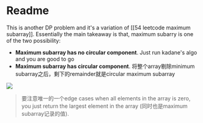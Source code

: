 # Readme

This is another DP problem and it's a variation of [[54 leetcode maximum subarray]]. Essentially the main takeaway is that, maximum subarry is one of the two possibility:
- **Maximum subarray has no circular component**. Just run kadane's algo and you are good to go
- **Maximum subarray has circular component**. 将整个array剔除minimum subarray之后，剩下的remainder就是circular maximum subarray

![](https://leetcode.com/problems/maximum-sum-circular-subarray/Figures/918/918_Maximum_Sum_Circular_Subarray.png)

> 要注意唯一的一个edge cases when all elements in the array is zero, you just return the largest element in the array (同时也是maximum subarray记录的值).
